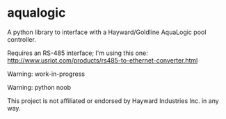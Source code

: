 # aqualogic
A python library to interface with a Hayward/Goldline AquaLogic pool controller.

Requires an RS-485 interface; I'm using this one: http://www.usriot.com/products/rs485-to-ethernet-converter.html

Warning: work-in-progress

Warning: python noob

This project is not affiliated or endorsed by Hayward Industries Inc. in any way. 
